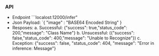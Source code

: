 ### API
- Endpoint ```localost:12000/infer"
- Json Payload: `{ "image" : "BASE64 Encoded String" }
- Resposes: 
a. Successful: {"success": true,"status_code": 200,"message": "Class Name"}
b. Unsucessful: ({"success": false,"status_code": 400,"message": "Unable to Recognize"})
c. Exception: {"success": false, "status_code": 404, "message": "Error in inference: Message"}
